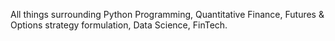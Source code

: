 All things surrounding Python Programming, Quantitative Finance, Futures & Options strategy formulation, Data Science, FinTech.
